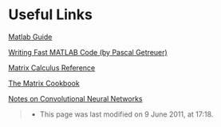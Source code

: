 Useful Links
============

<!-- Jump to: [navigation](#column-one), [search](#searchInput) -->
[Matlab Guide](http://www.stat.berkeley.edu/~spector/matlab.pdf)

[Writing Fast MATLAB Code (by Pascal Getreuer)](http://www.mathworks.com/matlabcentral/fx_files/5685/2/matopt.zip)

[Matrix Calculus Reference](http://www.psi.toronto.edu/matrix/calculus.html)

[The Matrix Cookbook](http://www.imm.dtu.dk/pubdb/views/edoc_download.php/3274/pdf/imm3274.pdf)

[Notes on Convolutional Neural Networks](http://www.math.duke.edu/~jvb/papers/cnn_tutorial.pdf)
> * This page was last modified on 9 June 2011, at 17:18.

